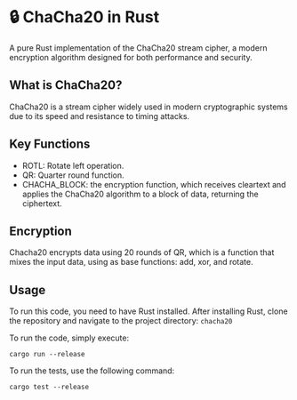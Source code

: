 # 🔒 ChaCha20 in Rust

A pure Rust implementation of the ChaCha20 stream cipher, a modern encryption algorithm designed for both performance and security.

## What is ChaCha20?

ChaCha20 is a stream cipher widely used in modern cryptographic systems due to its speed and resistance to timing attacks.

## Key Functions

- ROTL: Rotate left operation.
- QR: Quarter round function.
- CHACHA_BLOCK: the encryption function, which receives cleartext and applies the ChaCha20 algorithm to a block of data, returning the ciphertext.

## Encryption

Chacha20 encrypts data using 20 rounds of QR, which is a function that mixes the input data, using as base functions: add, xor, and rotate.

## Usage

To run this code, you need to have Rust installed.
After installing Rust, clone the repository and navigate to the project directory:
```chacha20```

To run the code, simply execute:

```cargo run --release```

To run the tests, use the following command:

```cargo test --release```
